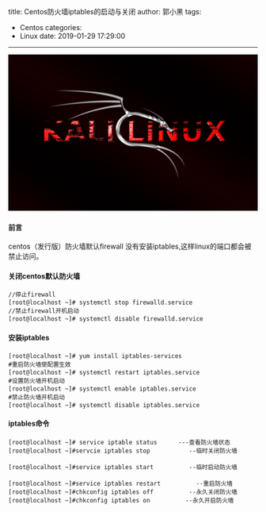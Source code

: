 title: Centos防火墙iptables的启动与关闭
author: 郭小黑
tags:
  - Centos
categories:
  - Linux
date: 2019-01-29 17:29:00
---


![](/images/kali-linux.png)

#### 前言

centos（发行版）防火墙默认firewall 没有安装iptables,这样linux的端口都会被禁止访问。

<!--more-->

#### 关闭centos默认防火墙

```linux
//停止firewall
[root@localhost ~]# systemctl stop firewalld.service    
//禁止firewall开机启动
[root@localhost ~]# systemctl disable firewalld.service
```

#### 安装iptables

```linux
[root@localhost ~]# yum install iptables-services        
#重启防火墙使配置生效
[root@localhost ~]# systemctl restart iptables.service 
#设置防火墙开机启动
[root@localhost ~]# systemctl enable iptables.service 
#禁止防火墙开机启动
[root@localhost ~]# systemctl disable iptables.service
```

#### iptables命令

```linux
[root@localhost ~]# service iptable status      ---查看防火墙状态
[root@localhost ~]#servcie iptables stop           --临时关闭防火墙

[root@localhost ~]#service iptables start          --临时启动防火墙

[root@localhost ~]#service iptables restart          --重启防火墙
[root@localhost ~]#chkconfig iptables off          --永久关闭防火墙
[root@localhost ~]#chkconfig iptables on          --永久开启防火墙
```
